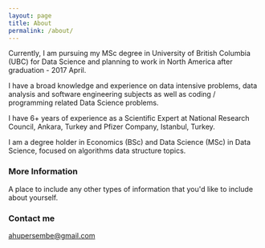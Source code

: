 ```yaml
---
layout: page
title: About
permalink: /about/
---
```


Currently, I am pursuing my MSc degree in University of British Columbia (UBC) for Data Science and planning to work in North America after graduation - 2017 April.

I have a broad knowledge and experience on data intensive problems, data analysis and software engineering subjects as well as coding / programming related Data Science problems.

I have 6+ years of experience as a Scientific Expert at National Research Council, Ankara, Turkey and Pfizer Company, Istanbul, Turkey.

I am a degree holder in Economics (BSc) and Data Science (MSc) in Data Science, focused on algorithms data structure topics.

### More Information

A place to include any other types of information that you'd like to include about yourself.

### Contact me

[ahupersembe@gmail.com](mailto:ahupersembe@gmail.com)

